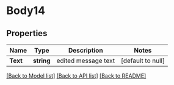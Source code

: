 # Body14

## Properties
Name | Type | Description | Notes
------------ | ------------- | ------------- | -------------
**Text** | **string** | edited message text | [default to null]

[[Back to Model list]](../README.md#documentation-for-models) [[Back to API list]](../README.md#documentation-for-api-endpoints) [[Back to README]](../README.md)


